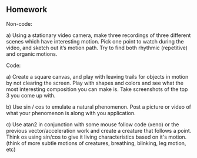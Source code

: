 ## Homework

Non-code:

a) Using a stationary video camera, make three recordings of three different scenes which have interesting motion. Pick one point to watch during the video, and sketch out it’s motion path. Try to find both rhythmic (repetitive) and organic motions.

Code:

a) Create a square canvas, and play with leaving trails for objects in motion by not clearing the screen.  Play with shapes and colors and see what the most interesting composition you can make is.  Take screenshots of the top 3 you come up with.

b) Use sin / cos to emulate a natural phenomenon.  Post a picture or video of what your phenomenon is along with you application.

c) Use atan2 in conjunction with some mouse follow code (xeno) or the previous vector/acceleration work and create a creature that follows a point.  Think os using sin/cos to give it living characteristics based on it's motion.  (think of more subtle motions of creatures, breathing, blinking, leg motion, etc)